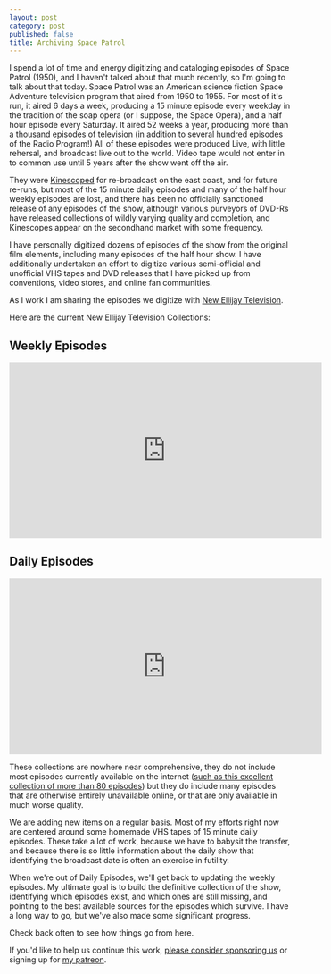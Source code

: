 ```yaml
---
layout: post
category: post
published: false
title: Archiving Space Patrol
---
```

I spend a lot of time and energy digitizing and cataloging episodes of Space Patrol (1950), and I haven't talked about that much recently, so I'm going to talk about that today. Space Patrol was an American science fiction Space Adventure television program that aired from 1950 to 1955. For most of it's run, it aired 6 days a week, producing a 15 minute episode every weekday in the tradition of the soap opera (or I suppose, the Space Opera), and a half hour episode every Saturday. It aired 52 weeks a year, producing more than a thousand episodes of television (in addition to several hundred episodes of the Radio Program!) All of these episodes were produced Live, with little rehersal, and broadcast live out to the world. Video tape would not enter in to common use until 5 years after the show went off the air. 

They were [Kinescoped](https://en.wikipedia.org/wiki/Kinescope) for re-broadcast on the east coast, and for future re-runs, but most of the 15 minute daily episodes and many of the half hour weekly episodes are lost, and there has been no officially sanctioned release of any episodes of the show, although various purveyors of DVD-Rs have released collections of wildly varying quality and completion, and Kinescopes appear on the secondhand market with some frequency. 

I have personally digitized dozens of episodes of the show from the original film elements, including many episodes of the half hour show. I have additionally undertaken an effort to digitize various semi-official and unofficial VHS tapes and DVD releases that I have picked up from conventions, video stores, and online fan communities. 

As I work I am sharing the episodes we digitize with [New Ellijay Television](https://newellijay.tv). 

Here are the current New Ellijay Television Collections:

## Weekly Episodes

<iframe title="Space Patrol (weekly)" width="560" height="315" src="https://vod.newellijay.tv/video-playlists/embed/76e6eab9-b79b-491c-b037-f218a520c358" frameborder="0" allowfullscreen="" sandbox="allow-same-origin allow-scripts allow-popups"></iframe>

## Daily Episodes 

<iframe title="Space Patrol (daily)" width="560" height="315" src="https://vod.newellijay.tv/video-playlists/embed/bda0903a-e81c-4b82-acb7-93c68a7b8600" frameborder="0" allowfullscreen="" sandbox="allow-same-origin allow-scripts allow-popups"></iframe>

These collections are nowhere near comprehensive, they do not include most episodes currently available on the internet ([such as this excellent collection of more than 80 episodes](https://archive.org/details/space-patrol-s-01e-01-low-480x-360p)) but they do include many episodes that are otherwise entirely unavailable online, or that are only available in much worse quality. 

We are adding new items on a regular basis. Most of my efforts right now are centered around some homemade VHS tapes of 15 minute daily episodes. These take a lot of work, because we have to babysit the transfer, and because there is so little information about the daily show that identifying the broadcast date is often an exercise in futility. 

When we're out of Daily Episodes, we'll get back to updating the weekly episodes. My ultimate goal is to build the definitive collection of the show, identifying which episodes exist, and which ones are still missing, and pointing to the best available sources for the episodes which survive. I have a long way to go, but we've also made some significant progress. 

Check back often to see how things go from here. 

If you'd like to help us continue this work, [please consider sponsoring us](https://newellijay.tv/sponsor) or signing up for [my patreon](https://patreon.com/ajroach42). 

